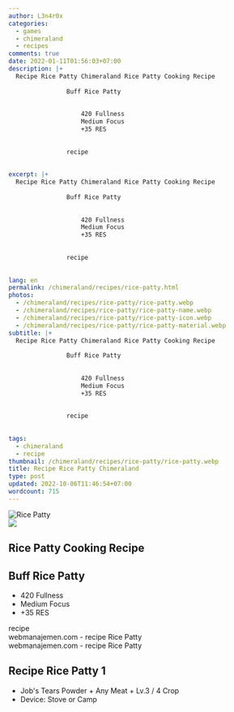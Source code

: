 ```yaml
---
author: L3n4r0x
categories:
  - games
  - chimeraland
  - recipes
comments: true
date: 2022-01-11T01:56:03+07:00
description: |+
  Recipe Rice Patty Chimeraland Rice Patty Cooking Recipe
                
                Buff Rice Patty
                
                  
                    420 Fullness
                    Medium Focus
                    +35 RES
                  
                
                recipe
              
              
excerpt: |+
  Recipe Rice Patty Chimeraland Rice Patty Cooking Recipe
                
                Buff Rice Patty
                
                  
                    420 Fullness
                    Medium Focus
                    +35 RES
                  
                
                recipe
              
              
lang: en
permalink: /chimeraland/recipes/rice-patty.html
photos:
  - /chimeraland/recipes/rice-patty/rice-patty.webp
  - /chimeraland/recipes/rice-patty/rice-patty-name.webp
  - /chimeraland/recipes/rice-patty/rice-patty-icon.webp
  - /chimeraland/recipes/rice-patty/rice-patty-material.webp
subtitle: |+
  Recipe Rice Patty Chimeraland Rice Patty Cooking Recipe
                
                Buff Rice Patty
                
                  
                    420 Fullness
                    Medium Focus
                    +35 RES
                  
                
                recipe
              
              
tags:
  - chimeraland
  - recipe
thumbnail: /chimeraland/recipes/rice-patty/rice-patty.webp
title: Recipe Rice Patty Chimeraland
type: post
updated: 2022-10-06T11:46:54+07:00
wordcount: 715
---
```


<link
  rel="stylesheet"
  href="https://rawcdn.githack.com/dimaslanjaka/Web-Manajemen/870a349/css/bootstrap-5-3-0-alpha3-wrapper.css"
/>
<section id="bootstrap-wrapper">
  <div data-bs-theme="dark">
    <div class="card mb-2">
      <div class="card-body">
        <div class="row g-0">
          <div class="col-sm-4 position-relative mb-2">
            <img
              src="https://www.webmanajemen.com/chimeraland/recipes/rice-patty/rice-patty-material.webp"
              class="card-img fit-cover w-100 h-100"
              alt="Rice Patty"
              data-fancybox="true"
            />
          </div>
          <div class="col-sm-8 mb-2">
            <div class="card-body">
              <div class="d-flex flex-row align-items-center mb-3">
                <img
                  class="d-inline-block me-2"
                  src="https://www.webmanajemen.com/chimeraland/recipes/rice-patty/rice-patty-icon.webp"
                  width="auto"
                  height="auto"
                  style="vertical-align: middle"
                />
                <h2 class="fs-5">Rice Patty Cooking Recipe</h2>
              </div>
              <h2 class="card-title fs-5">Buff Rice Patty</h2>
              <div class="card-text">
                <ul>
                  <li>420 Fullness</li>
                  <li>Medium Focus</li>
                  <li>+35 RES</li>
                </ul>
              </div>
              <span class="badge rounded-pill">recipe</span>
            </div>
            <div class="card-footer text-end text-muted mt-auto">
              webmanajemen.com - recipe Rice Patty
            </div>
          </div>
        </div>
      </div>
      <div class="card-footer text-end text-muted">
        webmanajemen.com - recipe Rice Patty
      </div>
    </div>
    <div class="row mb-2">
      <div class="col-12 col-lg-6 recipe-item mb-2">
        <div class="card">
          <div class="card-body">
            <h2 class="card-title fs-5">Recipe Rice Patty 1</h2>
            <div class="card-text">
              <ul>
                <li>
                  Job&#x27;s Tears Powder<span> + </span>Any Meat<span> + </span
                  >Lv.3<span> / </span>4 Crop
                </li>
                <li>Device: Stove or Camp</li>
              </ul>
            </div>
          </div>
        </div>
      </div>
    </div>
  </div>
</section>